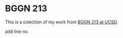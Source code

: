# BGGN 213

This is a colection of my work from [BGGN 213 at UCSD](https://bioboot.github.io/bggn213_W19/).

add line no.
